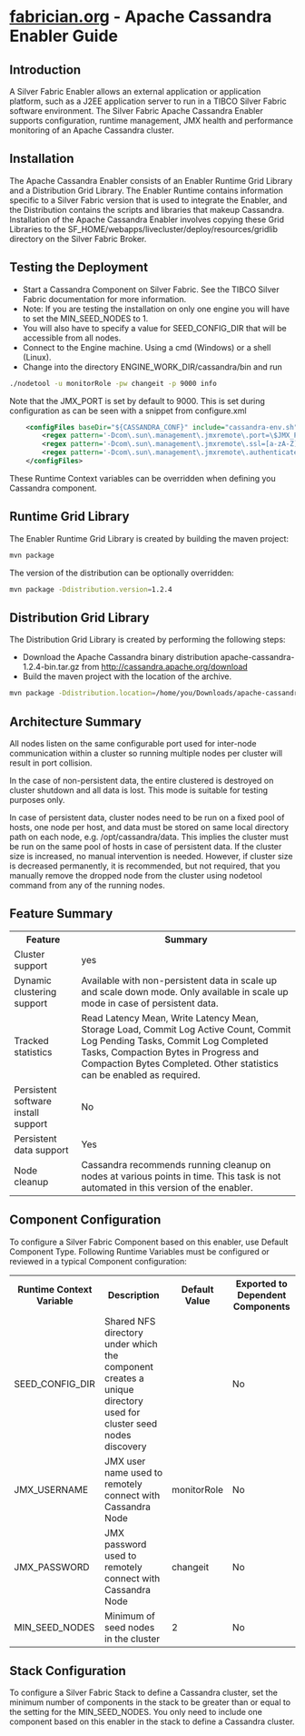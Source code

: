 [fabrician.org](http://fabrician.org/) - Apache Cassandra Enabler Guide
==========================================================================

Introduction
--------------------------------------
A Silver Fabric Enabler allows an external application or application platform, such as a J2EE 
application server to run in a TIBCO Silver Fabric software environment.  The Silver Fabric Apache 
Cassandra Enabler supports configuration, runtime management, JMX health and performance 
monitoring of an Apache Cassandra cluster.

Installation
--------------------------------------
The Apache Cassandra Enabler consists of an Enabler Runtime Grid Library and a Distribution 
Grid Library. The Enabler Runtime contains information specific to a Silver Fabric version that 
is used to integrate the Enabler, and the Distribution contains the scripts and libraries that 
makeup Cassandra. Installation of the Apache Cassandra Enabler involves copying these Grid 
Libraries to the SF_HOME/webapps/livecluster/deploy/resources/gridlib directory on the Silver Fabric Broker. 

Testing the Deployment
--------------------------------------
* Start a Cassandra Component on Silver Fabric.  See the TIBCO Silver Fabric documentation for more information.
* Note: If you are testing the installation on only one engine you will have to set the MIN_SEED_NODES to 1.
* You will also have to specify a value for SEED_CONFIG_DIR that will be accessible from all nodes.
* Connect to the Engine machine. Using a cmd (Windows) or a shell (Linux).
* Change into the directory ENGINE_WORK_DIR/cassandra/bin and run

```bash
./nodetool -u monitorRole -pw changeit -p 9000 info
```

Note that the JMX_PORT is set by default to 9000.  This is set during configuration as can be seen
with a snippet from configure.xml
```xml
    <configFiles baseDir="${CASSANDRA_CONF}" include="cassandra-env.sh">
        <regex pattern='-Dcom\.sun\.management\.jmxremote\.port=\$JMX_PORT' replacement='-Dcom.sun.management.jmxremote.port=${RMI_REGISTRY_PORT}' />
        <regex pattern='-Dcom\.sun\.management\.jmxremote\.ssl=[a-zA-Z]+' replacement='-Dcom.sun.management.jmxremote.ssl=${JMX_SSL_ENABLED}' />
        <regex pattern='-Dcom\.sun\.management\.jmxremote\.authenticate=[a-zA-Z]+' replacement='-Dcom.sun.management.jmxremote.authenticate=true' />
    </configFiles>
```
These Runtime Context variables can be overridden when defining you Cassandra component.


Runtime Grid Library
--------------------------------------
The Enabler Runtime Grid Library is created by building the maven project:
```bash
mvn package
```
The version of the distribution can be optionally overridden:
```bash
mvn package -Ddistribution.version=1.2.4
```

Distribution Grid Library
--------------------------------------
The Distribution Grid Library is created by performing the following steps:
* Download the Apache Cassandra binary distribution apache-cassandra-1.2.4-bin.tar.gz from http://cassandra.apache.org/download
* Build the maven project with the location of the archive.

```bash
mvn package -Ddistribution.location=/home/you/Downloads/apache-cassandra-1.2.4-bin.tar.gz -Ddistribution.version=1.2.4 
```

Architecture Summary
--------------------------------------
All nodes listen on the same configurable port used for inter-node communication within a cluster so running multiple nodes 
per cluster will result in port collision. 

In the case of non-persistent data, the entire clustered is destroyed on cluster shutdown and all data is lost. This mode 
is suitable for testing purposes only.

In case of persistent data, cluster nodes need to be run on a fixed pool of hosts, one node per host, and data must be stored on 
same local directory path on each node, e.g. /opt/cassandra/data. This implies the cluster must be run on the same pool of hosts
in case of persistent data. If the cluster size is increased, no manual intervention is needed. However, if cluster size is 
decreased permanently, it is recommended, but not required, that you manually remove the dropped node from the cluster using 
nodetool command from any of the running nodes. 

Feature Summary
--------------------------------------
<table>
<tr>
<th>Feature</th>
<th>Summary</th>
</tr>

<tr>
<td>Cluster support</td>
<td>yes</td>
</tr>

<tr>
<td>Dynamic clustering support</td>
<td>Available with non-persistent data in scale up and scale down mode.  Only available in scale up mode in case of persistent data.</td>
</tr>

<tr>
<td>Tracked statistics</td>
<td>Read Latency Mean, Write Latency Mean, Storage Load, Commit Log Active Count, Commit Log Pending Tasks, 
Commit Log Completed Tasks, Compaction Bytes in Progress and Compaction Bytes Completed. Other statistics 
can be enabled as required.
</td>
</tr>

<tr>
<td>Persistent software install support</td>
<td>No</td>
</tr>

<tr>
<td>Persistent data support</td>
<td>Yes</td>
</tr>

<tr>
<td>Node cleanup</td>
<td>Cassandra recommends running cleanup on nodes at various points in time. This task is not automated in this 
version of the enabler.</td>
</tr>
</table>

Component Configuration
--------------------------------------
To configure a Silver Fabric Component based on this enabler, use Default Component Type. Following Runtime 
Variables must be configured or reviewed in a typical Component configuration:

<table>
<tr>
<th>Runtime Context Variable</th>
<th>Description</th>
<th>Default Value</th>
<th>Exported to Dependent Components</th>
</tr>

<tr>
<td>SEED_CONFIG_DIR</td>
<td>Shared NFS directory under which the component creates a unique directory used for cluster seed nodes discovery</td>
<td></td>
<td>No</td>
</tr>

<tr>
<td>JMX_USERNAME</td>
<td>JMX user name used to remotely connect with Cassandra Node</td>
<td>monitorRole</td>
<td>No</td>
</tr>

<tr>
<td>JMX_PASSWORD</td>
<td>JMX password used to remotely connect with Cassandra Node</td>
<td>changeit</td>
<td>No</td>
</tr>

<tr>
<td>MIN_SEED_NODES</td>
<td>Minimum of seed nodes in the cluster</td>
<td>2</td>
<td>No</td>
</tr>

</table>

Stack Configuration
--------------------------------------
To configure a Silver Fabric Stack to define a Cassandra cluster, set the minimum number of components in the 
stack to be greater than or equal to the setting for the MIN_SEED_NODES. You only need to include one component 
based on this enabler in the stack to define a Cassandra cluster.
